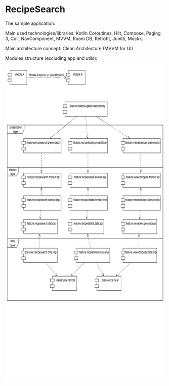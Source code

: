 # RecipeSearch

The sample application.

Main used technologies/libraries: Kotlin Coroutines, Hilt, Compose, Paging 3, Coil, NavComponent, MVVM, Room DB, Retrofit, Junit5, Mockk.

Main architecture concept: Clean Architecture (MVVM for UI).

Modules structure (excluding app and utils):

<img height="1000" src="https://github.com/PavelSidyakin/RecipeSearch/blob/main/RecipeBook_module_diagram.png">

